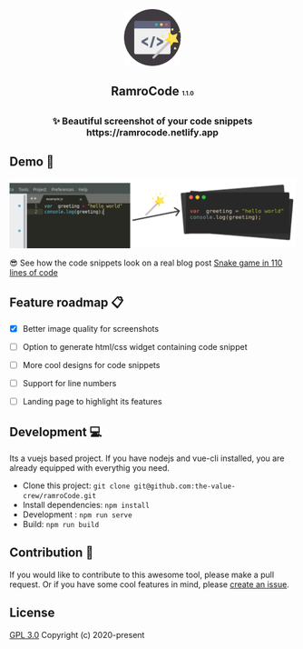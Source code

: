 <p align="center">
    <img width="100" height="100" src="./public/logo.svg" alt="Ramrocode Logo">
</p>

<h2 align="center">RamroCode <span style="font-size: 10px"> 1.1.0</span> <h2>

<p align="center" style="font-size: 16px">  
✨ Beautiful screenshot of your code snippets
    <br/>
https://ramrocode.netlify.app
</p>

## Demo 🌟
<p align="center">
<img src="./demo/screenshot_1.png" alt="Ramrocode Logo">
</p>

😎 See how the code snippets look on a real blog post
[Snake game in 110 lines of code](https://medium.com/@bibhutipd/snake-game-in-110-lines-of-code-6033c936ce1f)


## Feature roadmap 📋
- [x] Better image quality for screenshots
- [ ] Option to generate html/css widget containing code snippet
- [ ] More cool designs for code snippets
- [ ] Support for line numbers
- [ ] Landing page to highlight its features


## Development 💻
Its a vuejs based project. If you have nodejs and vue-cli installed, you are already equipped with everythig you need.

- Clone this project: `git clone git@github.com:the-value-crew/ramroCode.git`
- Install dependencies: `npm install`
- Development : `npm run serve` 
- Build: `npm run build`

## Contribution 👋

If you would like to contribute to this awesome tool, please make a pull request. Or if you have some cool features in mind, please [create an issue](https://github.com/the-value-crew/ramroCode/issues/new). 

## License
[GPL 3.0](https://opensource.org/licenses/GPL-3.0)
Copyright (c) 2020-present
